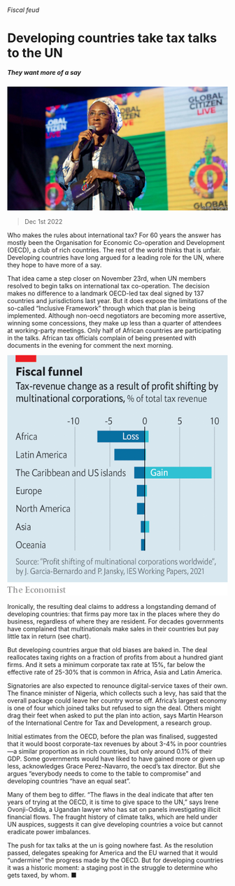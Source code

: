 ###### Fiscal feud

# Developing countries take tax talks to the UN 

##### They want more of a say 

![image](images/20221203_FNP504.jpg) 

> Dec 1st 2022 

Who makes the rules about international tax? For 60 years the answer has mostly been the Organisation for Economic Co-operation and Development (OECD), a club of rich countries. The rest of the world thinks that is unfair. Developing countries have long argued for a leading role for the UN, where they hope to have more of a say.

That idea came a step closer on November 23rd, when UN members resolved to begin talks on international tax co-operation. The decision makes no difference to a landmark OECD-led tax deal signed by 137 countries and jurisdictions last year. But it does expose the limitations of the so-called “Inclusive Framework” through which that plan is being implemented. Although non-oecd negotiators are becoming more assertive, winning some concessions, they make up less than a quarter of attendees at working-party meetings. Only half of African countries are participating in the talks. African tax officials complain of being presented with documents in the evening for comment the next morning. 

![image](images/20221203_FNC037.png) 


Ironically, the resulting deal claims to address a longstanding demand of developing countries: that firms pay more tax in the places where they do business, regardless of where they are resident. For decades governments have complained that multinationals make sales in their countries but pay little tax in return (see chart). 

But developing countries argue that old biases are baked in. The deal reallocates taxing rights on a fraction of profits from about a hundred giant firms. And it sets a minimum corporate tax rate at 15%, far below the effective rate of 25-30% that is common in Africa, Asia and Latin America. 

Signatories are also expected to renounce digital-service taxes of their own. The finance minister of Nigeria, which collects such a levy, has said that the overall package could leave her country worse off. Africa’s largest economy is one of four which joined talks but refused to sign the deal. Others might drag their feet when asked to put the plan into action, says Martin Hearson of the International Centre for Tax and Development, a research group.

Initial estimates from the OECD, before the plan was finalised, suggested that it would boost corporate-tax revenues by about 3-4% in poor countries—a similar proportion as in rich countries, but only around 0.1% of their GDP. Some governments would have liked to have gained more or given up less, acknowledges Grace Perez-Navarro, the oecd’s tax director. But she argues “everybody needs to come to the table to compromise” and developing countries “have an equal seat”.

Many of them beg to differ. “The flaws in the deal indicate that after ten years of trying at the OECD, it is time to give space to the UN,” says Irene Ovonji-Odida, a Ugandan lawyer who has sat on panels investigating illicit financial flows. The fraught history of climate talks, which are held under UN auspices, suggests it can give developing countries a voice but cannot eradicate power imbalances.

The push for tax talks at the un is going nowhere fast. As the resolution passed, delegates speaking for America and the EU warned that it would “undermine” the progress made by the OECD. But for developing countries it was a historic moment: a staging post in the struggle to determine who gets taxed, by whom. ■


